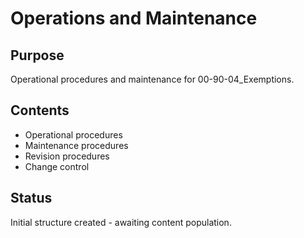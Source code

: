 # Operations and Maintenance

## Purpose
Operational procedures and maintenance for 00-90-04_Exemptions.

## Contents
- Operational procedures
- Maintenance procedures
- Revision procedures
- Change control

## Status
Initial structure created - awaiting content population.
